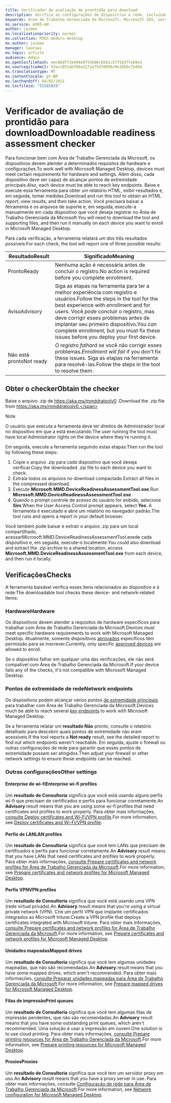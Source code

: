 ```yaml
---
title: Verificador de avaliação de prontidão para download
description: Verifica as configurações de dispositivo e rede, incluindo pontos de extremidade necessários
keywords: Área de Trabalho Gerenciada da Microsoft, Microsoft 365, serviço, documentação
ms.service: m365-md
author: jaimeo
ms.localizationpriority: normal
ms.collection: M365-modern-desktop
ms.author: jaimeo
manager: laurawi
ms.topic: article
audience: Admin
ms.openlocfilehash: eec6bdff2e494e0f55b06cb581c5775d3ffeb9e3
ms.sourcegitcommit: 53acc851abf68e2272e75df0856c0e16b0c7e48d
ms.translationtype: MT
ms.contentlocale: pt-BR
ms.lasthandoff: 04/02/2021
ms.locfileid: "51581029"
---
```

# <a name="downloadable-readiness-assessment-checker"></a><span data-ttu-id="989a7-104">Verificador de avaliação de prontidão para download</span><span class="sxs-lookup"><span data-stu-id="989a7-104">Downloadable readiness assessment checker</span></span>

<span data-ttu-id="989a7-105">Para funcionar bem com Área de Trabalho Gerenciada da Microsoft, os dispositivos devem atender a determinados requisitos de hardware e configurações.</span><span class="sxs-lookup"><span data-stu-id="989a7-105">To work well with Microsoft Managed Desktop, devices must meet certain requirements for hardware and settings.</span></span> <span data-ttu-id="989a7-106">Além disso, cada dispositivo deve ser capaz de alcançar pontos de extremidade principais.</span><span class="sxs-lookup"><span data-stu-id="989a7-106">Also, each device must be able to reach key endpoints.</span></span> <span data-ttu-id="989a7-107">Baixe e execute essa ferramenta para obter um relatório HTML, exibir resultados e, em seguida, tomar medidas.</span><span class="sxs-lookup"><span data-stu-id="989a7-107">Download and run this tool to obtain an HTML report, view results, and then take action.</span></span> <span data-ttu-id="989a7-108">Você precisará baixar a ferramenta e os arquivos de suporte e, em seguida, execute-a manualmente em cada dispositivo que você deseja registrar no Área de Trabalho Gerenciada da Microsoft.</span><span class="sxs-lookup"><span data-stu-id="989a7-108">You will need to download the tool and supporting files, and then run it manually on each device you want to enroll in Microsoft Managed Desktop.</span></span>

<span data-ttu-id="989a7-109">Para cada verificação, a ferramenta relatará um dos três resultados possíveis:</span><span class="sxs-lookup"><span data-stu-id="989a7-109">For each check, the tool will report one of three possible results:</span></span>


|<span data-ttu-id="989a7-110">Resultado</span><span class="sxs-lookup"><span data-stu-id="989a7-110">Result</span></span>  |<span data-ttu-id="989a7-111">Significado</span><span class="sxs-lookup"><span data-stu-id="989a7-111">Meaning</span></span>  |
|---------|---------|
|<span data-ttu-id="989a7-112">Pronto</span><span class="sxs-lookup"><span data-stu-id="989a7-112">Ready</span></span>     | <span data-ttu-id="989a7-113">Nenhuma ação é necessária antes de concluir o registro.</span><span class="sxs-lookup"><span data-stu-id="989a7-113">No action is required before you complete enrollment.</span></span>        |
|<span data-ttu-id="989a7-114">Aviso</span><span class="sxs-lookup"><span data-stu-id="989a7-114">Advisory</span></span>    | <span data-ttu-id="989a7-115">Siga as etapas na ferramenta para ter a melhor experiência com registro e usuários.</span><span class="sxs-lookup"><span data-stu-id="989a7-115">Follow the steps in the tool for the best experience with enrollment and for users.</span></span> <span data-ttu-id="989a7-116">Você *pode* concluir o registro, mas deve corrigir esses problemas antes de implantar seu primeiro dispositivo.</span><span class="sxs-lookup"><span data-stu-id="989a7-116">You *can* complete enrollment, but you must fix these issues before you deploy your first device.</span></span>        |
|<span data-ttu-id="989a7-117">Não está pronto</span><span class="sxs-lookup"><span data-stu-id="989a7-117">Not ready</span></span> | <span data-ttu-id="989a7-118">*O registro falhará* se você não corrigir esses problemas.</span><span class="sxs-lookup"><span data-stu-id="989a7-118">*Enrollment will fail* if you don't fix these issues.</span></span> <span data-ttu-id="989a7-119">Siga as etapas na ferramenta para resolvê-las.</span><span class="sxs-lookup"><span data-stu-id="989a7-119">Follow the steps in the tool to resolve them.</span></span>        |

## <a name="obtain-the-checker"></a><span data-ttu-id="989a7-120">Obter o checker</span><span class="sxs-lookup"><span data-stu-id="989a7-120">Obtain the checker</span></span>

<span data-ttu-id="989a7-121">Baixe o arquivo .zip de https://aka.ms/mmddratoolv0 .</span><span class="sxs-lookup"><span data-stu-id="989a7-121">Download the .zip file from https://aka.ms/mmddratoolv0.</span></span>

> [!NOTE]
> <span data-ttu-id="989a7-122">O usuário que executa a ferramenta deve ter direitos de Administrador local no dispositivo em que a está executando.</span><span class="sxs-lookup"><span data-stu-id="989a7-122">The user running the tool must have local Administrator rights on the device where they're running it.</span></span>

 <span data-ttu-id="989a7-123">Em seguida, execute a ferramenta seguindo estas etapas:</span><span class="sxs-lookup"><span data-stu-id="989a7-123">Then run the tool by following these steps:</span></span>

1. <span data-ttu-id="989a7-124">Copie o arquivo .zip para cada dispositivo que você deseja verificar.</span><span class="sxs-lookup"><span data-stu-id="989a7-124">Copy the downloaded .zip file to each device you want to check.</span></span>
2. <span data-ttu-id="989a7-125">Extraia todos os arquivos no download compactado.</span><span class="sxs-lookup"><span data-stu-id="989a7-125">Extract all files in the compressed download.</span></span>
3. <span data-ttu-id="989a7-126">Execute **Microsoft.MMD.DeviceReadinessAssessmentTool.exe**.</span><span class="sxs-lookup"><span data-stu-id="989a7-126">Run **Microsoft.MMD.DeviceReadinessAssessmentTool.exe**.</span></span>
4. <span data-ttu-id="989a7-127">Quando o prompt controle de acesso do usuário for exibido, selecione **Sim**.</span><span class="sxs-lookup"><span data-stu-id="989a7-127">When the User Access Control prompt appears, select **Yes**.</span></span> <span data-ttu-id="989a7-128">A ferramenta é executado e abre um relatório no navegador padrão.</span><span class="sxs-lookup"><span data-stu-id="989a7-128">The tool runs and opens a report in your default browser.</span></span>

<span data-ttu-id="989a7-129">Você também pode baixar e extrair o arquivo .zip  para um local compartilhado, acessarMicrosoft.MMD.DeviceReadinessAssessmentTool.exede cada dispositivo e, em seguida, execute-o localmente.</span><span class="sxs-lookup"><span data-stu-id="989a7-129">You could also download and extract the .zip archive to a shared location, access **Microsoft.MMD.DeviceReadinessAssessmentTool.exe** from each device, and then run it locally.</span></span>


## <a name="checks"></a><span data-ttu-id="989a7-130">Verificações</span><span class="sxs-lookup"><span data-stu-id="989a7-130">Checks</span></span>

<span data-ttu-id="989a7-131">A ferramenta baixável verifica esses itens relacionados ao dispositivo e à rede:</span><span class="sxs-lookup"><span data-stu-id="989a7-131">The downloadable tool checks these device- and network-related items:</span></span>

### <a name="hardware"></a><span data-ttu-id="989a7-132">Hardware</span><span class="sxs-lookup"><span data-stu-id="989a7-132">Hardware</span></span>

<span data-ttu-id="989a7-133">Os dispositivos devem atender a requisitos de hardware específicos para trabalhar com Área de Trabalho Gerenciada da Microsoft.</span><span class="sxs-lookup"><span data-stu-id="989a7-133">Devices must meet specific hardware requirements to work with Microsoft Managed Desktop.</span></span> <span data-ttu-id="989a7-134">Atualmente, somente dispositivos [aprovados](../service-description/device-list.md) específicos têm permissão para se inscrever.</span><span class="sxs-lookup"><span data-stu-id="989a7-134">Currently, only specific [approved devices](../service-description/device-list.md) are allowed to enroll.</span></span> 

<span data-ttu-id="989a7-135">Se o dispositivo falhar em qualquer uma das verificações, ele não será compatível com Área de Trabalho Gerenciada da Microsoft.</span><span class="sxs-lookup"><span data-stu-id="989a7-135">If your device fails any of the checks, it's not compatible with Microsoft Managed Desktop.</span></span>

### <a name="network-endpoints"></a><span data-ttu-id="989a7-136">Pontos de extremidade de rede</span><span class="sxs-lookup"><span data-stu-id="989a7-136">Network endpoints</span></span>

<span data-ttu-id="989a7-137">Os dispositivos podem alcançar vários pontos [de extremidade principais](network.md) para trabalhar com Área de Trabalho Gerenciada da Microsoft.</span><span class="sxs-lookup"><span data-stu-id="989a7-137">Devices much be able to reach several [key endpoints](network.md) to work with Microsoft Managed Desktop.</span></span>

<span data-ttu-id="989a7-138">Se a ferramenta relatar um **resultado Não** pronto, consulte o relatório detalhado para descobrir quais pontos de extremidade não eram acessíveis.</span><span class="sxs-lookup"><span data-stu-id="989a7-138">If the tool reports a **Not ready** result, see the detailed report to find out which endpoints weren't reachable.</span></span> <span data-ttu-id="989a7-139">Em seguida, ajuste o firewall ou outras configurações de rede para garantir que esses pontos de extremidade possam ser atingidos.</span><span class="sxs-lookup"><span data-stu-id="989a7-139">Then adjust your firewall or other network settings to ensure those endpoints can be reached.</span></span>

### <a name="other-settings"></a><span data-ttu-id="989a7-140">Outras configurações</span><span class="sxs-lookup"><span data-stu-id="989a7-140">Other settings</span></span>

#### <a name="enterprise-wi-fi-profiles"></a><span data-ttu-id="989a7-141">Enterprise de wi-fi</span><span class="sxs-lookup"><span data-stu-id="989a7-141">Enterprise wi-fi profiles</span></span>

<span data-ttu-id="989a7-142">Um **resultado de Consultoria** significa que você está usando alguns perfis wi-fi que precisam de certificados e perfis para funcionar corretamente.</span><span class="sxs-lookup"><span data-stu-id="989a7-142">An **Advisory** result means that you are using some wi-fi profiles that need certificates and profiles to work properly.</span></span> <span data-ttu-id="989a7-143">Para obter mais informações, [consulte Deploy certificates and Wi-Fi/VPN profile](certs-wifi-lan.md#deploy-certificates-and-wi-fivpn-profile).</span><span class="sxs-lookup"><span data-stu-id="989a7-143">For more information, see [Deploy certificates and Wi-Fi/VPN profile](certs-wifi-lan.md#deploy-certificates-and-wi-fivpn-profile).</span></span>

#### <a name="lan-profiles"></a><span data-ttu-id="989a7-144">Perfis de LAN</span><span class="sxs-lookup"><span data-stu-id="989a7-144">LAN profiles</span></span>

<span data-ttu-id="989a7-145">Um **resultado de Consultoria** significa que você tem LANs que precisam de certificados e perfis para funcionar corretamente.</span><span class="sxs-lookup"><span data-stu-id="989a7-145">An **Advisory** result means that you have LANs that need certificates and profiles to work properly.</span></span> <span data-ttu-id="989a7-146">Para obter mais informações, [consulte Prepare certificates and network profiles for Área de Trabalho Gerenciada da Microsoft](certs-wifi-lan.md).</span><span class="sxs-lookup"><span data-stu-id="989a7-146">For more information, see [Prepare certificates and network profiles for Microsoft Managed Desktop](certs-wifi-lan.md).</span></span>

#### <a name="vpn-profiles"></a><span data-ttu-id="989a7-147">Perfis VPN</span><span class="sxs-lookup"><span data-stu-id="989a7-147">VPN profiles</span></span>

<span data-ttu-id="989a7-148">Um **resultado de Consultoria** significa que você está usando uma VPN (rede virtual privada).</span><span class="sxs-lookup"><span data-stu-id="989a7-148">An **Advisory** result means that you're using a virtual private network (VPN).</span></span> <span data-ttu-id="989a7-149">Crie um perfil VPN que implante certificados integrados ao Microsoft Intune.</span><span class="sxs-lookup"><span data-stu-id="989a7-149">Create a VPN profile that deploys certificates integrated with Microsoft Intune.</span></span> <span data-ttu-id="989a7-150">Para obter mais informações, [consulte Prepare certificates and network profiles for Área de Trabalho Gerenciada da Microsoft](certs-wifi-lan.md).</span><span class="sxs-lookup"><span data-stu-id="989a7-150">For more information, see [Prepare certificates and network profiles for Microsoft Managed Desktop](certs-wifi-lan.md).</span></span>

#### <a name="mapped-drives"></a><span data-ttu-id="989a7-151">Unidades mapeadas</span><span class="sxs-lookup"><span data-stu-id="989a7-151">Mapped drives</span></span>

<span data-ttu-id="989a7-152">Um **resultado de Consultoria** significa que você tem algumas unidades mapeadas, que não são recomendadas.</span><span class="sxs-lookup"><span data-stu-id="989a7-152">An **Advisory** result means that you have some mapped drives, which aren't recommended.</span></span> <span data-ttu-id="989a7-153">Para obter mais informações, [consulte Preparar unidades mapeadas para Área de Trabalho Gerenciada da Microsoft](mapped-drives.md).</span><span class="sxs-lookup"><span data-stu-id="989a7-153">For more information, see [Prepare mapped drives for Microsoft Managed Desktop](mapped-drives.md).</span></span>

#### <a name="print-queues"></a><span data-ttu-id="989a7-154">Filas de impressão</span><span class="sxs-lookup"><span data-stu-id="989a7-154">Print queues</span></span>

<span data-ttu-id="989a7-155">Um **resultado de Consultoria** significa que você tem algumas filas de impressão pendentes, que não são recomendadas.</span><span class="sxs-lookup"><span data-stu-id="989a7-155">An **Advisory** result means that you have some outstanding print queues, which aren't recommended.</span></span> <span data-ttu-id="989a7-156">Uma solução é usar a impressão em nuvem.</span><span class="sxs-lookup"><span data-stu-id="989a7-156">One solution is to use cloud printing.</span></span> <span data-ttu-id="989a7-157">Para obter mais informações, [consulte Prepare printing resources for Área de Trabalho Gerenciada da Microsoft](printing.md).</span><span class="sxs-lookup"><span data-stu-id="989a7-157">For more information, see [Prepare printing resources for Microsoft Managed Desktop](printing.md).</span></span>

#### <a name="proxies"></a><span data-ttu-id="989a7-158">Proxies</span><span class="sxs-lookup"><span data-stu-id="989a7-158">Proxies</span></span>

<span data-ttu-id="989a7-159">Um **resultado de Consultoria** significa que você tem um servidor proxy em uso.</span><span class="sxs-lookup"><span data-stu-id="989a7-159">An **Advisory** result means that you have a proxy server in use.</span></span> <span data-ttu-id="989a7-160">Para obter mais informações, consulte [Configuração de rede para Área de Trabalho Gerenciada da Microsoft](network.md).</span><span class="sxs-lookup"><span data-stu-id="989a7-160">For more information, see [Network configuration for Microsoft Managed Desktop](network.md).</span></span>

